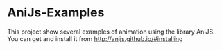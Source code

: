 AniJs-Examples
==============

This project show several examples of animation using the library AniJS.
You can get and install it from http://anijs.github.io/#installing
